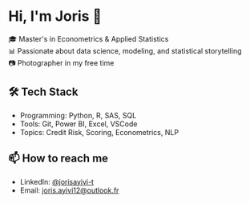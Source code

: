 # Hi, I'm Joris 👋

🎓 Master's in Econometrics & Applied Statistics  
📊 Passionate about data science, modeling, and statistical storytelling  
📷 Photographer in my free time  

## 🛠️ Tech Stack
- Programming: Python, R, SAS, SQL
- Tools: Git, Power BI, Excel, VSCode
- Topics: Credit Risk, Scoring, Econometrics, NLP

## 📫 How to reach me
- LinkedIn: [@jorisayivi-t](https://www.linkedin.com/in/jorisayivi-t/)
- Email: joris.ayivi12@outlook.fr
